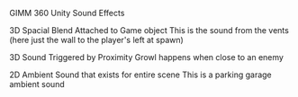 GIMM 360 Unity Sound Effects

3D Spacial Blend Attached to Game object
This is the sound from the vents
(here just the wall to the player's left at spawn)

3D Sound Triggered by Proximity
Growl happens when close to an enemy

2D Ambient Sound that exists for entire scene
This is a parking garage ambient sound
